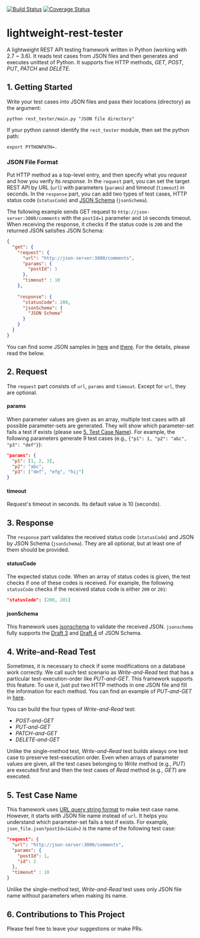 [![Build Status](https://travis-ci.org/ridibooks/lightweight-rest-tester.svg?branch=master)](https://travis-ci.org/ridibooks/lightweight-rest-tester)
[![Coverage Status](https://coveralls.io/repos/github/ridibooks/lightweight-rest-tester/badge.svg?branch=HEAD)](https://coveralls.io/github/ridibooks/lightweight-rest-tester?branch=HEAD)

# lightweight-rest-tester
A lightweight REST API testing framework written in Python (working with 2.7 ~ 3.6). It reads test cases from JSON files and then generates and executes unittest of Python. It supports five HTTP methods, *GET*, *POST*, *PUT*, *PATCH* and *DELETE*.

## 1. Getting Started
Write your test cases into JSON files and pass their locations (directory) as the argument:
```
python rest_tester/main.py "JSON file directory"
```

If your python cannot identify the `rest_tester` module, then set the python path:
```
export PYTHONPATH=.
```

### JSON File Format
Put HTTP method as a top-level entry, and then specify what you *request* and how you verify its *response*. In the `request` part, you can set the target REST API by URL (`url`) with parameters (`params`) and timeout (`timeout`) in seconds. In the `response` part, you can add two types of test cases, HTTP status code (`statusCode`) and [JSON Schema](http://json-schema.org) (`jsonSchema`).

The following example sends GET request to `http://json-server:3000/comments` with the `postId=1` parameter and `10` seconds timeout. When receiving the response, it checks if the status code is `200` and the returned JSON satisfies JSON Schema:

```json
{
  "get": {
    "request": {
      "url": "http://json-server:3000/comments",
      "params": {
        "postId": 1
      },
      "timeout" : 10
    },
    
    "response": {
      "statusCode": 200,
      "jsonSchema": {
        "JSON Schema"
      }
    }
  }
}
```

You can find some JSON samples in [here](/samples) and [there](/test/function/resources). For the details, please read the below.

## 2. Request

The `request` part consists of `url`, `params` and `timeout`. Except for `url`, they are optional.

#### params
When parameter values are given as an array, multiple test cases with all possible parameter-sets are generated. They will show which parameter-set fails a test if exists (please see [5. Test Case Name](#5-test-case-name)). For example, the following parameters generate 9 test cases (e.g., `{"p1": 1, "p2": "abc", "p3": "def"}`):
```json
"params": {
  "p1": [1, 2, 3],
  "p2": "abc",
  "p3": ["def", "efg", "hij"]
}
```

#### timeout
Request's timeout in seconds. Its default value is 10 (seconds).

## 3. Response

The `response` part validates the received status code (`statusCode`) and JSON by JSON Schema (`jsonSchema`). They are all optional, but at least one of them should be provided.

#### statusCode
The expected status code. When an array of status codes is given, the test checks if one of these codes is received. For example, the following `statusCode` checks if the received status code is either `200` or `201`:
```json
"statusCode": [200, 201]
```

#### jsonSchema
This framework uses [jsonschema](https://github.com/Julian/jsonschema) to validate the received JSON. `jsonschema` fully supports the [Draft 3](https://python-jsonschema.readthedocs.io/en/latest/validate/#jsonschema.Draft3Validator) and [Draft 4](https://python-jsonschema.readthedocs.io/en/latest/validate/#jsonschema.Draft4Validator) of JSON Schema.

## 4. Write-and-Read Test

Sometimes, it is necessary to check if some modifications on a database work correctly. We call such test scenario as *Write-and-Read* test that has a particular test-execution-order like *PUT-and-GET*. This framework supports this feature. To use it, just put two HTTP methods in one JSON file and fill the information for each method. You can find an example of *PUT-and-GET* in [here](https://github.com/ridibooks/lightweight-rest-tester/blob/dev/readme/init/test/function/resources/test_function_write_put.json).

You can build the four types of *Write-and-Read* test:

- *POST-and-GET*
- *PUT-and-GET*
- *PATCH-and-GET*
- *DELETE-and-GET*

Unlike the single-method test, *Write-and-Read* test builds always one test case to preserve test-execution order. Even when arrays of parameter values are given, all the test cases belonging to *Write* method (e.g., *PUT*) are executed first and then the test cases of *Read* method (e.g., *GET*) are executed.

## 5. Test Case Name

This framework uses [URL query string format](https://en.wikipedia.org/wiki/Query_string) to make test case name. However, it starts with JSON file name instead of `url`. It helps you understand which parameter-set fails a test if exists. For example, `json_file.json?postId=1&id=2` is the name of the following test case:

```json
"request": {
  "url": "http://json-server:3000/comments",
  "params": {
    "postId": 1,
    "id": 2
  },
  "timeout" : 10
}
```

Unlike the single-method test, *Write-and-Read* test uses only JSON file name without parameters when making its name.

## 6. Contributions to This Project

Please feel free to leave your suggestions or make PRs.
